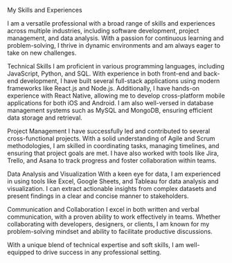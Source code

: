 My Skills and Experiences

I am a versatile professional with a broad range of skills and experiences across multiple industries, including software development, project management, and data analysis. With a passion for continuous learning and problem-solving, I thrive in dynamic environments and am always eager to take on new challenges.

Technical Skills
I am proficient in various programming languages, including JavaScript, Python, and SQL. With experience in both front-end and back-end development, I have built several full-stack applications using modern frameworks like React.js and Node.js. Additionally, I have hands-on experience with React Native, allowing me to develop cross-platform mobile applications for both iOS and Android. I am also well-versed in database management systems such as MySQL and MongoDB, ensuring efficient data storage and retrieval.

Project Management
I have successfully led and contributed to several cross-functional projects. With a solid understanding of Agile and Scrum methodologies, I am skilled in coordinating tasks, managing timelines, and ensuring that project goals are met. I have also worked with tools like Jira, Trello, and Asana to track progress and foster collaboration within teams.

Data Analysis and Visualization
With a keen eye for data, I am experienced in using tools like Excel, Google Sheets, and Tableau for data analysis and visualization. I can extract actionable insights from complex datasets and present findings in a clear and concise manner to stakeholders.

Communication and Collaboration
I excel in both written and verbal communication, with a proven ability to work effectively in teams. Whether collaborating with developers, designers, or clients, I am known for my problem-solving mindset and ability to facilitate productive discussions.

With a unique blend of technical expertise and soft skills, I am well-equipped to drive success in any professional setting.


<!---
TechSupport84/TechSupport84 is a ✨ special ✨ repository because its `README.md` (this file) appears on your GitHub profile.
You can click the Preview link to take a look at your changes.
--->

